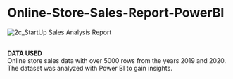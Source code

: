 # Online-Store-Sales-Report-PowerBI

![2c_StartUp Sales Analysis Report](https://github.com/md-asif-ar89/Online-Store-Sales-Report/assets/145151334/3ed0d2f1-35e2-4f0e-9ec2-412c77141838)

<br>**DATA USED**
<br>Online store sales data with over 5000 rows from the years 2019 and 2020.
<br>The dataset was analyzed with Power BI to gain insights.
